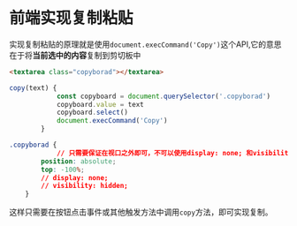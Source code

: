# 前端实现复制粘贴

实现复制粘贴的原理就是使用`document.execCommand('Copy')`这个API,它的意思在于将**当前选中的内容**复制到剪切板中

```html
<textarea class="copyborad"></textarea>
```

```js
copy(text) {
            const copyboard = document.querySelector('.copyborad')
            copyboard.value = text
            copyboard.select()
            document.execCommand('Copy')
        }
```

```css
.copyborad {
    		// 只需要保证在视口之外即可，不可以使用display: none; 和visibility: hidden;会导致复制无效
        position: absolute;
        top: -100%;
        // display: none; 
        // visibility: hidden;
    }
```

这样只需要在按钮点击事件或其他触发方法中调用`copy`方法，即可实现复制。

